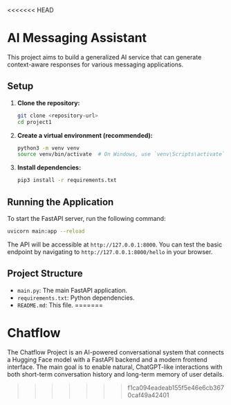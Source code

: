 <<<<<<< HEAD
# AI Messaging Assistant

This project aims to build a generalized AI service that can generate context-aware responses for various messaging applications.

## Setup

1.  **Clone the repository:**
    ```bash
    git clone <repository-url>
    cd project1
    ```

2.  **Create a virtual environment (recommended):**
    ```bash
    python3 -m venv venv
    source venv/bin/activate  # On Windows, use `venv\Scripts\activate`
    ```

3.  **Install dependencies:**
    ```bash
    pip3 install -r requirements.txt
    ```

## Running the Application

To start the FastAPI server, run the following command:

```bash
uvicorn main:app --reload
```

The API will be accessible at `http://127.0.0.1:8000`. You can test the basic endpoint by navigating to `http://127.0.0.1:8000/hello` in your browser.

## Project Structure

-   `main.py`: The main FastAPI application.
-   `requirements.txt`: Python dependencies.
-   `README.md`: This file. 
=======
# Chatflow
The Chatflow Project is an AI-powered conversational system that connects a Hugging Face model with a FastAPI backend and a modern frontend interface. The main goal is to enable natural, ChatGPT-like interactions with both short-term conversation history and long-term memory of user details.  
>>>>>>> f1ca094eadeab155f5e46e6cb3670caf49a42401
